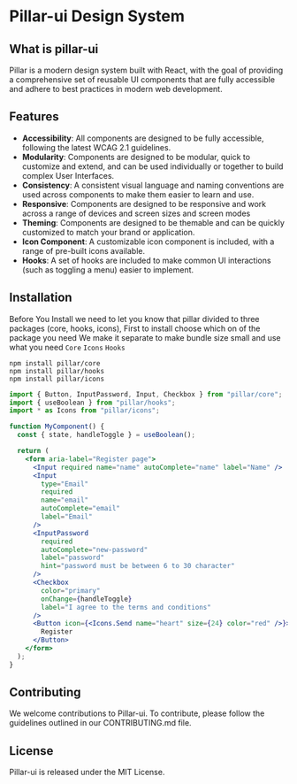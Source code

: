 # Pillar-ui Design System

## What is pillar-ui

Pillar is a modern design system built with React, with the goal of providing a comprehensive set of reusable UI components that are fully accessible and adhere to best practices in modern web development.

## Features

- **Accessibility**: All components are designed to be fully accessible, following the latest WCAG 2.1 guidelines.
- **Modularity**: Components are designed to be modular, quick to customize and extend, and can be used individually or together to build complex User Interfaces.
- **Consistency**: A consistent visual language and naming conventions are used across components to make them easier to learn and use.
- **Responsive**: Components are designed to be responsive and work across a range of devices and screen sizes and screen modes
- **Theming**: Components are designed to be themable and can be quickly customized to match your brand or application.
- **Icon Component**: A customizable icon component is included, with a range of pre-built icons available.
- **Hooks**: A set of hooks are included to make common UI interactions (such as toggling a menu) easier to implement.

## Installation

Before You Install we need to let you know that pillar divided to three packages (core, hooks, icons), First to install choose which on of the package you need We make it separate to make bundle size small and use what you need `Core` `Icons` `Hooks`

```
npm install pillar/core
npm install pillar/hooks
npm install pillar/icons
```

```jsx
import { Button, InputPassword, Input, Checkbox } from "pillar/core";
import { useBoolean } from "pillar/hooks";
import * as Icons from "pillar/icons";

function MyComponent() {
  const { state, handleToggle } = useBoolean();

  return (
    <form aria-label="Register page">
      <Input required name="name" autoComplete="name" label="Name" />
      <Input
        type="Email"
        required
        name="email"
        autoComplete="email"
        label="Email"
      />
      <InputPassword
        required
        autoComplete="new-password"
        label="password"
        hint="password must be between 6 to 30 character"
      />
      <Checkbox
        color="primary"
        onChange={handleToggle}
        label="I agree to the terms and conditions"
      />
      <Button icon={<Icons.Send name="heart" size={24} color="red" />}>
        Register
      </Button>
    </form>
  );
}
```

## Contributing

We welcome contributions to Pillar-ui. To contribute, please follow the guidelines outlined in our CONTRIBUTING.md file.

## License

Pillar-ui is released under the MIT License.
